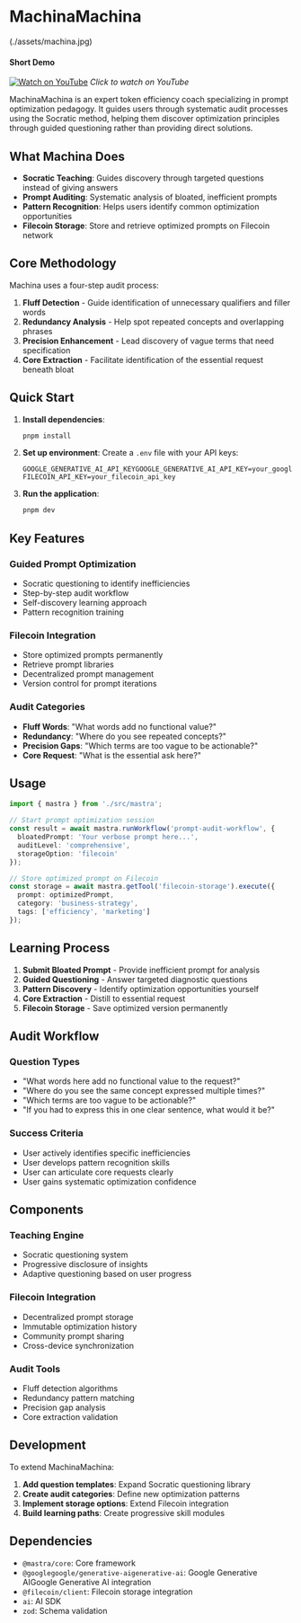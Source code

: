 # MachinaMachina
(./assets/machina.jpg)

#### Short Demo
[![Watch on YouTube](https://img.youtube.com/vi/N5qbR0BVnG8/maxresdefault.jpg)](https://youtu.be/N5qbR0BVnG8)
*Click to watch on YouTube*

MachinaMachina is an expert token efficiency coach specializing in prompt optimization pedagogy. It guides users through systematic audit processes using the Socratic method, helping them discover optimization principles through guided questioning rather than providing direct solutions.

## What Machina Does

- **Socratic Teaching**: Guides discovery through targeted questions instead of giving answers
- **Prompt Auditing**: Systematic analysis of bloated, inefficient prompts
- **Pattern Recognition**: Helps users identify common optimization opportunities
- **Filecoin Storage**: Store and retrieve optimized prompts on Filecoin network

## Core Methodology

Machina uses a four-step audit process:

1. **Fluff Detection** - Guide identification of unnecessary qualifiers and filler words
2. **Redundancy Analysis** - Help spot repeated concepts and overlapping phrases
3. **Precision Enhancement** - Lead discovery of vague terms that need specification
4. **Core Extraction** - Facilitate identification of the essential request beneath bloat

## Quick Start

1. **Install dependencies**:
   ```bash
   pnpm install
   ```

2. **Set up environment**:
   Create a `.env` file with your API keys:
   ```
   GOOGLE_GENERATIVE_AI_API_KEYGOOGLE_GENERATIVE_AI_API_KEY=your_google_api_keyyour_google_api_key
   FILECOIN_API_KEY=your_filecoin_api_key
   ```

3. **Run the application**:
   ```bash
   pnpm dev
   ```

## Key Features

### Guided Prompt Optimization
- Socratic questioning to identify inefficiencies
- Step-by-step audit workflow
- Self-discovery learning approach
- Pattern recognition training

### Filecoin Integration
- Store optimized prompts permanently
- Retrieve prompt libraries
- Decentralized prompt management
- Version control for prompt iterations

### Audit Categories
- **Fluff Words**: "What words add no functional value?"
- **Redundancy**: "Where do you see repeated concepts?"
- **Precision Gaps**: "Which terms are too vague to be actionable?"
- **Core Request**: "What is the essential ask here?"

## Usage

```typescript
import { mastra } from './src/mastra';

// Start prompt optimization session
const result = await mastra.runWorkflow('prompt-audit-workflow', {
  bloatedPrompt: 'Your verbose prompt here...',
  auditLevel: 'comprehensive',
  storageOption: 'filecoin'
});

// Store optimized prompt on Filecoin
const storage = await mastra.getTool('filecoin-storage').execute({
  prompt: optimizedPrompt,
  category: 'business-strategy',
  tags: ['efficiency', 'marketing']
});
```

## Learning Process

1. **Submit Bloated Prompt** - Provide inefficient prompt for analysis
2. **Guided Questioning** - Answer targeted diagnostic questions
3. **Pattern Discovery** - Identify optimization opportunities yourself
4. **Core Extraction** - Distill to essential request
5. **Filecoin Storage** - Save optimized version permanently

## Audit Workflow

### Question Types
- "What words here add no functional value to the request?"
- "Where do you see the same concept expressed multiple times?"
- "Which terms are too vague to be actionable?"
- "If you had to express this in one clear sentence, what would it be?"

### Success Criteria
- User actively identifies specific inefficiencies
- User develops pattern recognition skills
- User can articulate core requests clearly
- User gains systematic optimization confidence

## Components

### Teaching Engine
- Socratic questioning system
- Progressive disclosure of insights
- Adaptive questioning based on user progress

### Filecoin Integration
- Decentralized prompt storage
- Immutable optimization history
- Community prompt sharing
- Cross-device synchronization

### Audit Tools
- Fluff detection algorithms
- Redundancy pattern matching
- Precision gap analysis
- Core extraction validation

## Development

To extend MachinaMachina:

1. **Add question templates**: Expand Socratic questioning library
2. **Create audit categories**: Define new optimization patterns
3. **Implement storage options**: Extend Filecoin integration
4. **Build learning paths**: Create progressive skill modules

## Dependencies

- `@mastra/core`: Core framework
- `@googlegoogle/generative-aigenerative-ai`: Google Generative AIGoogle Generative AI integration
- `@filecoin/client`: Filecoin storage integration
- `ai`: AI SDK
- `zod`: Schema validation
